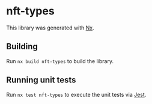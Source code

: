 # nft-types

This library was generated with [Nx](https://nx.dev).

## Building

Run `nx build nft-types` to build the library.

## Running unit tests

Run `nx test nft-types` to execute the unit tests via [Jest](https://jestjs.io).
